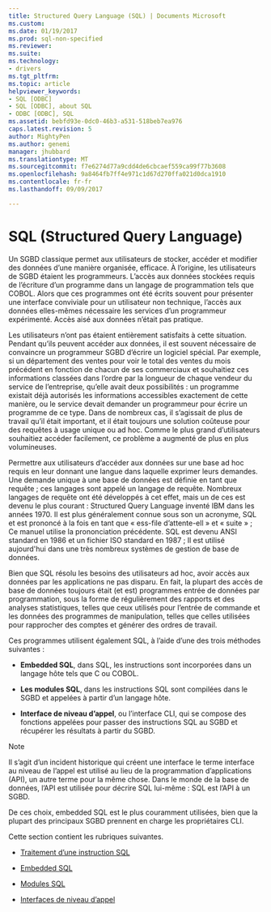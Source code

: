```yaml
---
title: Structured Query Language (SQL) | Documents Microsoft
ms.custom: 
ms.date: 01/19/2017
ms.prod: sql-non-specified
ms.reviewer: 
ms.suite: 
ms.technology:
- drivers
ms.tgt_pltfrm: 
ms.topic: article
helpviewer_keywords:
- SQL [ODBC]
- SQL [ODBC], about SQL
- ODBC [ODBC], SQL
ms.assetid: bebfd93e-0dc0-46b3-a531-518beb7ea976
caps.latest.revision: 5
author: MightyPen
ms.author: genemi
manager: jhubbard
ms.translationtype: MT
ms.sourcegitcommit: f7e6274d77a9cdd4de6cbcaef559ca99f77b3608
ms.openlocfilehash: 9a8464fb7ff4e971c1d67d270ffa021d0dca1910
ms.contentlocale: fr-fr
ms.lasthandoff: 09/09/2017

---
```

# <a name="structured-query-language-sql"></a>SQL (Structured Query Language)
Un SGBD classique permet aux utilisateurs de stocker, accéder et modifier des données d’une manière organisée, efficace. À l’origine, les utilisateurs de SGBD étaient les programmeurs. L’accès aux données stockées requis de l’écriture d’un programme dans un langage de programmation tels que COBOL. Alors que ces programmes ont été écrits souvent pour présenter une interface conviviale pour un utilisateur non technique, l’accès aux données elles-mêmes nécessaire les services d’un programmeur expérimenté. Accès aisé aux données n’était pas pratique.  
  
 Les utilisateurs n’ont pas étaient entièrement satisfaits à cette situation. Pendant qu’ils peuvent accéder aux données, il est souvent nécessaire de convaincre un programmeur SGBD d’écrire un logiciel spécial. Par exemple, si un département des ventes pour voir le total des ventes du mois précédent en fonction de chacun de ses commerciaux et souhaitiez ces informations classées dans l’ordre par la longueur de chaque vendeur du service de l’entreprise, qu’elle avait deux possibilités : un programme existait déjà autorisés les informations accessibles exactement de cette manière, ou le service devait demander un programmeur pour écrire un programme de ce type. Dans de nombreux cas, il s’agissait de plus de travail qu’il était important, et il était toujours une solution coûteuse pour des requêtes à usage unique ou ad hoc. Comme le plus grand d’utilisateurs souhaitiez accéder facilement, ce problème a augmenté de plus en plus volumineuses.  
  
 Permettre aux utilisateurs d’accéder aux données sur une base ad hoc requis en leur donnant une langue dans laquelle exprimer leurs demandes. Une demande unique à une base de données est définie en tant que requête ; ces langages sont appelé un langage de requête. Nombreux langages de requête ont été développés à cet effet, mais un de ces est devenu le plus courant : Structured Query Language inventé IBM dans les années 1970. Il est plus généralement connue sous son un acronyme, SQL et est prononcé à la fois en tant que « ess-file d’attente-ell » et « suite » ; Ce manuel utilise la prononciation précédente. SQL est devenu ANSI standard en 1986 et un fichier ISO standard en 1987 ; Il est utilisé aujourd'hui dans une très nombreux systèmes de gestion de base de données.  
  
 Bien que SQL résolu les besoins des utilisateurs ad hoc, avoir accès aux données par les applications ne pas disparu. En fait, la plupart des accès de base de données toujours était (et est) programmes entrée de données par programmation, sous la forme de régulièrement des rapports et des analyses statistiques, telles que ceux utilisés pour l’entrée de commande et les données des programmes de manipulation, telles que celles utilisées pour rapprocher des comptes et générer des ordres de travail.  
  
 Ces programmes utilisent également SQL, à l’aide d’une des trois méthodes suivantes :  
  
-   **Embedded SQL**, dans SQL, les instructions sont incorporées dans un langage hôte tels que C ou COBOL.  
  
-   **Les modules SQL**, dans les instructions SQL sont compilées dans le SGBD et appelées à partir d’un langage hôte.  
  
-   **Interface de niveau d’appel**, ou l’interface CLI, qui se compose des fonctions appelées pour passer des instructions SQL au SGBD et récupérer les résultats à partir du SGBD.  
  
> [!NOTE]  
>  Il s’agit d’un incident historique qui créent une interface le terme interface au niveau de l’appel est utilisé au lieu de la programmation d’applications (API), un autre terme pour la même chose. Dans le monde de la base de données, l’API est utilisée pour décrire SQL lui-même : SQL est l’API à un SGBD.  
  
 De ces choix, embedded SQL est le plus couramment utilisées, bien que la plupart des principaux SGBD prennent en charge les propriétaires CLI.  
  
 Cette section contient les rubriques suivantes.  
  
-   [Traitement d’une instruction SQL](../../odbc/reference/processing-a-sql-statement.md)  
  
-   [Embedded SQL](../../odbc/reference/embedded-sql.md)  
  
-   [Modules SQL](../../odbc/reference/sql-modules.md)  
  
-   [Interfaces de niveau d’appel](../../odbc/reference/call-level-interfaces.md)
